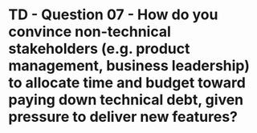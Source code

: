 # TD - Question 07 - How do you convince non-technical stakeholders (e.g. product management, business leadership) to allocate time and budget toward paying down technical debt, given pressure to deliver new features?